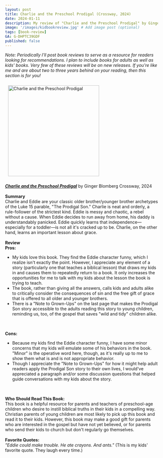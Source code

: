 ```yaml
---
layout: post
title: Charlie and the Preschool Prodigal (Crossway, 2024)
date: 2024-01-11
description: My review of "Charlie and the Preschool Prodigal" by Ginger Blomberg.
image: '/images/kidbookreview.jpg' # Add image post (optional)
tags: [book-review]
GA: G-DHPTC39GDF
published: false
---
```


*Note: Periodically I'll post book reviews to serve as a resource for readers looking for recommendations. I plan to include books for adults as well as kids' books. Very few of these reviews will be on new releases. If you're like me and are about two to three years behind on your reading, then this section is for you!* 

<p align="center">

<a href="https://amzn.to/3vxTIQN" target="blank"><img src="meredithcook.github.io/images/charlie.jpg" alt="Charlie and the Preschool Prodigal" style="width:300px;height:300px;padding:10px" align="center"></a></p>
<p>
<b><a href= "https://amzn.to/3vxTIQN" target= "blank"><i>Charlie and the Preschool Prodigal</i></a></b> by Ginger Blomberg
Crossway, 2024
<br>
<br>
<b>Summary</b>
<br>
    Charlie and Eddie are your classic older brother/younger brother archetypes of the Luke 15 parable, "The Prodigal Son." Charlie is neat and orderly, a rule-follower of the strictest kind. Eddie is messy and chaotic, a rebel without a cause. When Eddie decides to run away from home, his daddy is understandably panicked. Eddie quickly learns that independence—especially for a toddler—is not all it's cracked up to be. Charlie, on the other hand, learns an important lesson about grace.
<br>
<br>
<b>Review</b>
<br>
<b>Pros:</b>
<ul>
<li>My kids love this book. They find the Eddie character funny, which I realize isn't exactly the point. However, I appreciate any element of a story (particularly one that teaches a biblical lesson) that draws my kids in and causes them to repeatedly return to a book. It only increases the opportunities for me to talk with my kids about the lesson the book is trying to teach. 
<br>
<li>The book, rather than giving all the answers, calls kids and adults alike to critically consider the consequences of sin and the free gift of grace that is offered to all older and younger brothers. 
<br>
<li>There is a "Note to Grown-Ups" on the last page that makes the Prodigal Son story accessible to the adults reading this story to young children, reminding us, too, of the gospel that saves "wild and tidy" children alike. 
</ul>
<br>
<br>
<b>Cons:</b>
<ul>
<li>Because my kids find the Eddie character funny, I have some minor concerns that my kids will emulate some of his behaviors in the book. "Minor" is the operative word here, though, as it's really up to me to show them what is and is not appropriate behavior.
<br>
<li>Though I appreciate the "Note to Grown-Ups" for how it might help adult readers apply the Prodigal Son story to their own lives, I would've appreciated a paragraph and/or some discussion questions that helped guide conversations with my kids about the story.
</ul>
<br>
<br>
<b>Who Should Read This Book:</b>
<br>
	This book is a helpful resource for parents and teachers of preschool-age children who desire to instill biblical truths in their kids in a compelling way. Christian parents of young children are most likely to pick up this book and read it to their kids. However, this book may make a good gift for parents who are interested in the gospel but have not yet believed, or for parents who send their kids to church but don't regularly go themselves. 
<br>
<br>
<b>Favorite Quotes:</b>
<br>
<i>"Eddie could make trouble. He ate crayons. And ants."</i> (This is my kids' favorite quote. They laugh every time.)
<br>
